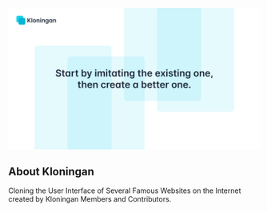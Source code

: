<p align="center">
    <img alt="Banner Kloningan" src="https://github.com/kloningan/.github/blob/main/profile/images/banner-kloningan.png?raw=true"><br>
</p>

## About Kloningan
Cloning the User Interface of Several Famous Websites on the Internet created by Kloningan Members and Contributors.
